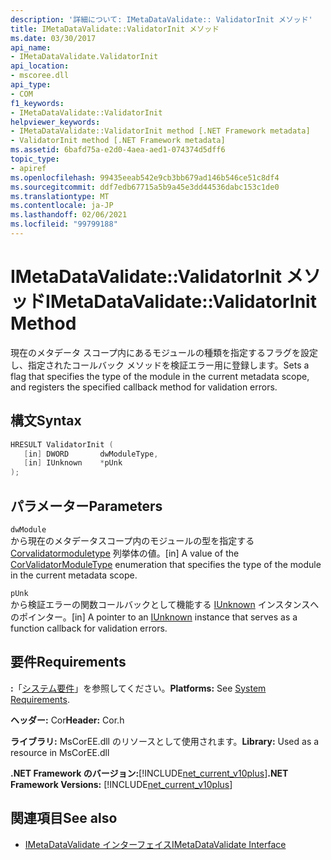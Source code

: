 ```yaml
---
description: '詳細について: IMetaDataValidate:: ValidatorInit メソッド'
title: IMetaDataValidate::ValidatorInit メソッド
ms.date: 03/30/2017
api_name:
- IMetaDataValidate.ValidatorInit
api_location:
- mscoree.dll
api_type:
- COM
f1_keywords:
- IMetaDataValidate::ValidatorInit
helpviewer_keywords:
- IMetaDataValidate::ValidatorInit method [.NET Framework metadata]
- ValidatorInit method [.NET Framework metadata]
ms.assetid: 6bafd75a-e2d0-4aea-aed1-074374d5dff6
topic_type:
- apiref
ms.openlocfilehash: 99435eeab542e9cb3bb679ad146b546ce51c8df4
ms.sourcegitcommit: ddf7edb67715a5b9a45e3dd44536dabc153c1de0
ms.translationtype: MT
ms.contentlocale: ja-JP
ms.lasthandoff: 02/06/2021
ms.locfileid: "99799188"
---
```

# <a name="imetadatavalidatevalidatorinit-method"></a><span data-ttu-id="0627e-103">IMetaDataValidate::ValidatorInit メソッド</span><span class="sxs-lookup"><span data-stu-id="0627e-103">IMetaDataValidate::ValidatorInit Method</span></span>

<span data-ttu-id="0627e-104">現在のメタデータ スコープ内にあるモジュールの種類を指定するフラグを設定し、指定されたコールバック メソッドを検証エラー用に登録します。</span><span class="sxs-lookup"><span data-stu-id="0627e-104">Sets a flag that specifies the type of the module in the current metadata scope, and registers the specified callback method for validation errors.</span></span>  
  
## <a name="syntax"></a><span data-ttu-id="0627e-105">構文</span><span class="sxs-lookup"><span data-stu-id="0627e-105">Syntax</span></span>  
  
```cpp  
HRESULT ValidatorInit (  
   [in] DWORD       dwModuleType,  
   [in] IUnknown    *pUnk  
);  
```  
  
## <a name="parameters"></a><span data-ttu-id="0627e-106">パラメーター</span><span class="sxs-lookup"><span data-stu-id="0627e-106">Parameters</span></span>  

 `dwModule`  
 <span data-ttu-id="0627e-107">から現在のメタデータスコープ内のモジュールの型を指定する [Corvalidatormoduletype](corvalidatormoduletype-enumeration.md) 列挙体の値。</span><span class="sxs-lookup"><span data-stu-id="0627e-107">[in] A value of the [CorValidatorModuleType](corvalidatormoduletype-enumeration.md) enumeration that specifies the type of the module in the current metadata scope.</span></span>  
  
 `pUnk`  
 <span data-ttu-id="0627e-108">から検証エラーの関数コールバックとして機能する [IUnknown](/cpp/atl/iunknown) インスタンスへのポインター。</span><span class="sxs-lookup"><span data-stu-id="0627e-108">[in] A pointer to an [IUnknown](/cpp/atl/iunknown) instance that serves as a function callback for validation errors.</span></span>  
  
## <a name="requirements"></a><span data-ttu-id="0627e-109">要件</span><span class="sxs-lookup"><span data-stu-id="0627e-109">Requirements</span></span>  

 <span data-ttu-id="0627e-110">**:**「[システム要件](../../get-started/system-requirements.md)」を参照してください。</span><span class="sxs-lookup"><span data-stu-id="0627e-110">**Platforms:** See [System Requirements](../../get-started/system-requirements.md).</span></span>  
  
 <span data-ttu-id="0627e-111">**ヘッダー:** Cor</span><span class="sxs-lookup"><span data-stu-id="0627e-111">**Header:** Cor.h</span></span>  
  
 <span data-ttu-id="0627e-112">**ライブラリ:** MsCorEE.dll のリソースとして使用されます。</span><span class="sxs-lookup"><span data-stu-id="0627e-112">**Library:** Used as a resource in MsCorEE.dll</span></span>  
  
 <span data-ttu-id="0627e-113">**.NET Framework のバージョン:**[!INCLUDE[net_current_v10plus](../../../../includes/net-current-v10plus-md.md)]</span><span class="sxs-lookup"><span data-stu-id="0627e-113">**.NET Framework Versions:** [!INCLUDE[net_current_v10plus](../../../../includes/net-current-v10plus-md.md)]</span></span>  
  
## <a name="see-also"></a><span data-ttu-id="0627e-114">関連項目</span><span class="sxs-lookup"><span data-stu-id="0627e-114">See also</span></span>

- [<span data-ttu-id="0627e-115">IMetaDataValidate インターフェイス</span><span class="sxs-lookup"><span data-stu-id="0627e-115">IMetaDataValidate Interface</span></span>](imetadatavalidate-interface.md)
